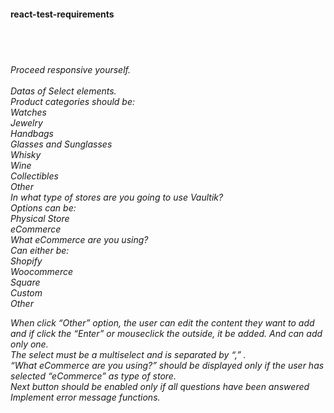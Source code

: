  
<h4> r e a c t - t e s t - r e q u i r e m e n t s </h4>
<br><br>
 <h6>
   Proceed responsive yourself. <br> <br>
Datas of Select elements. <br>
Product categories should be: <br>
Watches <br>
Jewelry <br>
Handbags <br>
Glasses and Sunglasses <br>
Whisky <br>
Wine <br>
Collectibles <br>
Other <br>
In what type of stores are you going to use Vaultik? <br>
Options can be: <br>
Physical Store <br>
eCommerce <br>
What eCommerce are you using? <br>
Can either be: <br>
Shopify <br>
Woocommerce <br>
Square <br>
Custom <br>
Other  <br>

When click “Other” option, the user can edit the content they want to add and if click the “Enter” or mouseclick the outside, it be added. And can add only one. <br>
The select must be a multiselect and is separated by “,” . <br>
“What eCommerce are you using?” should be displayed only if the user has selected “eCommerce” as type of store. <br>
Next button should be enabled only if all questions have been answered <br>
Implement error message functions.  <br>
 </h6>

 
 

